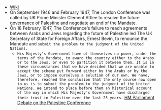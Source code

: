 - [Wiki](https://en.wikipedia.org/wiki/London_Conference_of_1946%E2%80%931947)
- On September 1946 and February 1947, The London Conference was called by UK Prime Minister Clement Attlee to resolve the future governance of Palestine and negotiate an end of the Mandate.
- On 18 February 1947, The Conference's failure to reach agreements between Arabs and Jews regarding the future of Palestine led The UK Secretary of State for Foreign Affairs, Ernest Bevin, to renounce the Mandate and `submit the problem to the judgment of the United Nations.`
    - `His Majesty's Government have of themselves no power, under the terms of the Mandate, to award the country either to the Arabs or to the Jews, or even to partition it between them. It is in these circumstances that we have decided that we are unable to accept the scheme put forward either by the Arabs or by the Jews, or to impose ourselves a solution of our own. We have, therefore, reached the conclusion that the only course now open to us is to submit the problem to the judgment of the United Nations. We intend to place before them an historical account of the way in which His Majesty's Government have discharged their trust in Palestine over the last 25 years.` [HM Parliament Debate on the Palestine Conference](https://api.parliament.uk/historic-hansard/commons/1947/feb/18/palestine-conference-government-policy)